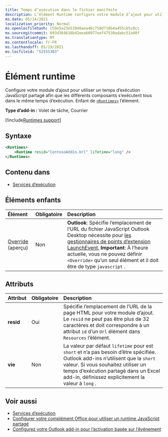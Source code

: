 ```yaml
---
title: Temps d’exécution dans le fichier manifeste
description: L’élément Runtime configure votre module d’ajout pour utiliser un temps d’exécution JavaScript partagé pour ses différents composants, par exemple, ruban, volet de tâches, fonctions personnalisées.
ms.date: 05/14/2021
localization_priority: Normal
ms.openlocfilehash: c59e5a23e53940aea46c758d710b4a455cb5c0cc
ms.sourcegitcommit: 693d364616b42eea66977eef47530adabc51a40f
ms.translationtype: MT
ms.contentlocale: fr-FR
ms.lasthandoff: 05/19/2021
ms.locfileid: "52555303"
---
```

# <a name="runtime-element"></a>Élément runtime

Configure votre module d’ajout pour utiliser un temps d’exécution JavaScript partagé afin que les différents composants s’exécutent tous dans le même temps d’exécution. Enfant de [`<Runtimes>`](runtimes.md) l’élément.

**Type d’add-in :** Volet de tâche, Courrier

[!include[Runtimes support](../../includes/runtimes-note.md)]

## <a name="syntax"></a>Syntaxe

```XML
<Runtimes>
    <Runtime resid="ContosoAddin.Url" lifetime="long" />
</Runtimes>
```

## <a name="contained-in"></a>Contenu dans

- [Services d’exécution](runtimes.md)

## <a name="child-elements"></a>Éléments enfants

|  Élément |  Obligatoire  |  Description  |
|:-----|:-----|:-----|
| [Override](override.md) (aperçu) | Non | **Outlook**: Spécifie l’emplacement de l’URL du fichier JavaScript Outlook Desktop nécessite pour [les gestionnaires de points d’extension LaunchEvent.](../../reference/manifest/extensionpoint.md#launchevent-preview) **Important**: À l’heure actuelle, vous ne pouvez définir `<Override>` qu’un seul élément et il doit être de type `javascript` .|

## <a name="attributes"></a>Attributs

|  Attribut  |  Obligatoire  |  Description  |
|:-----|:-----|:-----|
|  **resid**  |  Oui  | Spécifie l’emplacement de l’URL de la page HTML pour votre module d’ajout. Le `resid` ne peut pas être plus de 32 caractères et doit correspondre à un attribut `id` d’un `Url` élément dans `Resources` l’élément. |
|  **vie**  |  Non  | La valeur par défaut `lifetime` pour est `short` et n’a pas besoin d’être spécifiée. Outlook add-ins n’utilisent que la `short` valeur. Si vous souhaitez utiliser un temps d’exécution partagé dans un Excel add-in, définissez explicitement la valeur à `long` . |

## <a name="see-also"></a>Voir aussi

- [Services d’exécution](runtimes.md)
- [Configurer votre complément Office pour utiliser un runtime JavaScript partagé](../../develop/configure-your-add-in-to-use-a-shared-runtime.md)
- [Configurez votre Outlook add-in pour l’activation basée sur l’événement](../../outlook/autolaunch.md)
